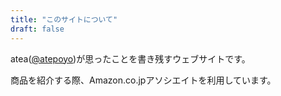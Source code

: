 ```yaml
---
title: "このサイトについて"
draft: false
---
```



atea([@atepoyo](https://twitter.com/atepoyo))が思ったことを書き残すウェブサイトです。

商品を紹介する際、Amazon.co.jpアソシエイトを利用しています。


